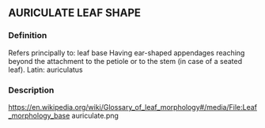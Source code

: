 ## AURICULATE LEAF SHAPE
### Definition
Refers principally to: leaf base
Having ear-shaped appendages reaching beyond the attachment to the petiole or to the stem (in case of a seated leaf).
Latin: auriculatus

### Description
https://en.wikipedia.org/wiki/Glossary_of_leaf_morphology#/media/File:Leaf_morphology_base auriculate.png